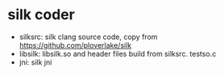 # silk coder

- silksrc: silk clang source code, copy from https://github.com/ploverlake/silk
- libsilk: libsilk.so and header files build from silksrc. testso.c
- jni: silk jni